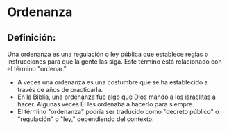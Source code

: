 # Ordenanza

## Definición: 

Una ordenanza es una regulación o ley pública que establece reglas o instrucciones para que la gente las siga.  Este término está relacionado con el término "ordenar."

* A veces una ordenanza es una costumbre que se ha  establecido a través de años de practicarla.
* En la Biblia, una ordenanza fue algo que Dios mandó a los israelitas a hacer. Algunas veces Él les ordenaba a hacerlo para siempre.
* El término "ordenanza" podría ser traducido como "decreto público" o "regulación" o "ley," dependiendo del contexto.

